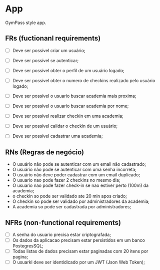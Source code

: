 # App 

GymPass style app.

## FRs (fuctionanl requirements)

- [ ] Deve ser possível criar um usuário;
- [ ] Deve ser possível se autenticar;
- [ ] Deve ser possível obter o perfil de um usuário logado;
- [ ] Deve ser possível obter o numero de checkins realizado pelo usuário logado;
- [ ] Deve ser possível o usuario buscar academia mais proxima;
- [ ] Deve ser possível o usuario buscar academia por nome;
- [ ] Deve ser possível realizar checkin em uma academia;
- [ ] Deve ser possível calidar o checkin de um usuário; 
- [ ] Deve ser possível cadastrar uma academia;


## RNs (Regras de negócio)
- O usuário não pode se autenticar com um email não cadastrado;
- O usuário não pode se autenticar com uma senha incorreta;
- O usuário não deve poder cadastrar com um email duplicado;
- O usuario nao pode fazer 2 checkins no mesmo dia;
- O usuario nao pode fazer check-in se nao estiver perto (100m) da academia;
- o checkin so pode ser validado ate 20 min apos criado;
- O checkin so pode ser validado por administradores da academia;
- A academia so pode ser cadastrada por administradores;


## NFRs (non-functional requirements)
- [ ] A senha do usuario precisa estar criptografada;
- [ ] Os dados da aplicacao precisam estar persistidos em um banco PostegresSQL;
- [ ] Todas listas de dados precisam estar paginadas com 20 itens por pagina;
- [ ] O usuarkl deve ser identidicado por um JWT (Json Web Token);